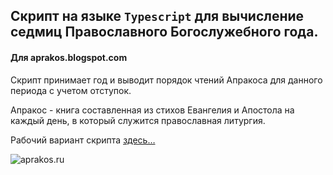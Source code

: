 ## Скрипт на языке `Typescript` для вычисление седмиц Православного Богослужебного года. 

#### Для aprakos.blogspot.com


Скрипт принимает год и выводит порядок чтений Апракоса для данного периода с учетом отступок.

Апракос - книга составленная из стихов Евангелия и Апостола на каждый день, в который служится православная литургия.

Рабочий вариант скрипта [здесь…](https://aprakos.blogspot.com)


![aprakos.ru](https://img.a374.ru/apr-blogger.png)
